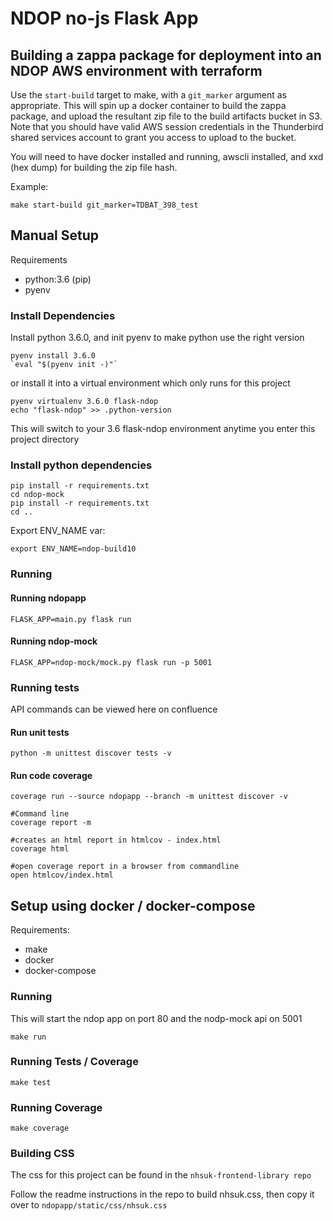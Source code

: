 # NDOP no-js Flask App

## Building a zappa package for deployment into an NDOP AWS environment with terraform

Use the `start-build` target to make, with a `git_marker` argument as appropriate. This will spin up a docker container to build the zappa package, and upload the resultant zip file to the build artifacts bucket in S3. Note that you should have valid AWS session credentials in the Thunderbird shared services account to grant you access to upload to the bucket.

You will need to have docker installed and running, awscli installed, and xxd (hex dump) for building the zip file hash.

Example:
```
make start-build git_marker=TDBAT_398_test
```

## Manual Setup

Requirements
* python:3.6 (pip)
* pyenv

### Install Dependencies
Install python 3.6.0, and init pyenv to make python use the right version
```
pyenv install 3.6.0
`eval "$(pyenv init -)"`
```
or install it into a virtual environment which only runs for this project
```
pyenv virtualenv 3.6.0 flask-ndop
echo "flask-ndop" >> .python-version
```
This will switch to your 3.6 flask-ndop environment anytime you enter this project directory

### Install python dependencies
```
pip install -r requirements.txt
cd ndop-mock
pip install -r requirements.txt
cd ..
```
Export ENV_NAME var:
```
export ENV_NAME=ndop-build10
```


### Running

#### Running ndopapp
`FLASK_APP=main.py flask run`

#### Running ndop-mock
`FLASK_APP=ndop-mock/mock.py flask run -p 5001`

### Running tests

API commands can be viewed here on confluence

#### Run unit tests
```
python -m unittest discover tests -v
```

#### Run code coverage
```
coverage run --source ndopapp --branch -m unittest discover -v

#Command line
coverage report -m

#creates an html report in htmlcov - index.html
coverage html

#open coverage report in a browser from commandline
open htmlcov/index.html
```

## Setup using docker / docker-compose

Requirements:
* make
* docker
* docker-compose

### Running
This will start the ndop app on port 80 and the nodp-mock api on 5001

```
make run
```

### Running Tests / Coverage
```
make test
```

### Running Coverage
```
make coverage
```

### Building CSS
The css for this project can be found in the `nhsuk-frontend-library repo`

Follow the readme instructions in the repo to build nhsuk.css, then copy it over to `ndopapp/static/css/nhsuk.css`
